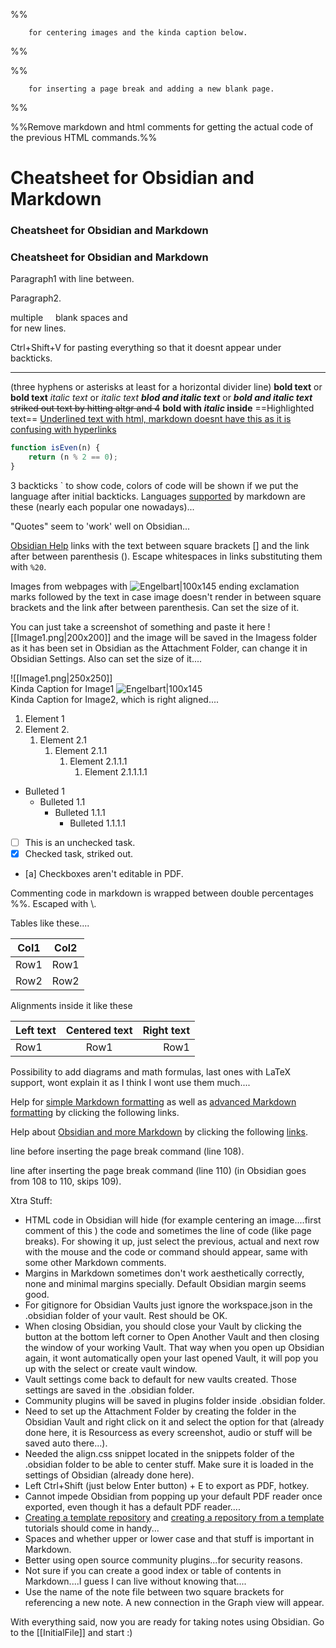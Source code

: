 %%   
<!-- <span class="c">![[xdd.png]]  <br> elpepe</span> -->    
		for centering images and the kinda caption below.
%%

%% 
<!-- <div style="page-break-after: always;"></div> --> 
		for inserting a page break and adding a new blank page.
%%

%%Remove markdown and html comments for getting the actual code of the previous HTML commands.%%
# Cheatsheet for Obsidian and Markdown
### Cheatsheet for Obsidian and Markdown

### Cheatsheet for Obsidian and Markdown

Paragraph1 with line between.

Paragraph2.

multiple &nbsp;&nbsp;&nbsp; blank spaces and <br> for  new lines.

Ctrl+Shift+V for pasting everything so that it doesnt appear under backticks.

---
(three hyphens or asterisks at least for a horizontal divider line)
**bold text** or __bold text__ 
*italic text* or _italic text_ 
***blod and italic text*** or ___bold and italic text___
~~striked out text by hitting altgr and 4~~
**bold with *italic* inside**
==Highlighted text==
<u>Underlined text with html, markdown doesnt have this as it is confusing with hyperlinks</u>

```js
function isEven(n) { 
    return (n % 2 == 0); 
} 
```

3 backticks \` to show code, colors of code will be shown if we put the language after initial backticks. Languages [supported](https://github.com/jincheng9/markdown_supported_languages#heres-a-full-list-of-supported-languages) by markdown are these (nearly each popular one nowadays)...



"Quotes" seem to 'work' well on Obsidian...

[Obsidian Help](https://help.obsidian.md) links with the text between square brackets [] and the link after between parenthesis (). Escape whitespaces in links substituting them with ```%20```.

Images from webpages with ![Engelbart|100x145](https://history-computer.com/ModernComputer/Basis/images/Engelbart.jpg) ending exclamation marks followed by the text in case image doesn't render in between square brackets and the link after between parenthesis. Can set the size of it.

You can just take a screenshot of something and paste it here ![[Image1.png|200x200]] and the image will be saved in the Imagess folder as it has been set  in Obsidian as the Attachment Folder, can change it in Obsidian Settings. Also can set the size of it....

<span class="center">![[Image1.png|250x250]]  <br> Kinda Caption for Image1</span>
<span class="right">![Engelbart|100x145](https://history-computer.com/ModernComputer/Basis/images/Engelbart.jpg)  <br> Kinda Caption for Image2, which is right aligned....</span>

1. Element 1
2. Element 2.
	1. Element 2.1
		1. Element 2.1.1
			1. Element 2.1.1.1
				1. Element 2.1.1.1.1

- Bulleted 1
	- Bulleted 1.1
		- Bulleted 1.1.1
			- Bulleted 1.1.1.1

- [ ] This is an unchecked task.
- [x] Checked task, striked out.
- [a] Checkboxes aren't editable in PDF.

Commenting code in markdown is wrapped between double percentages \%\%. Escaped with \\.


Tables like these....

Col1 | Col2
-- | --
Row1 | Row1
Row2 | Row2

Alignments inside it like these

Left text | Centered text | Right text
:-- | :--: | --:
Row1 | Row1 | Row1

Possibility to add diagrams and math formulas, last ones with LaTeX support, wont explain it as I think I wont use them much....

Help for [simple Markdown formatting](https://help.obsidian.md/Editing+and+formatting/Basic+formatting+syntax) as well as [advanced Markdown formatting](https://help.obsidian.md/Editing+and+formatting/Advanced+formatting+syntax) by clicking the following links.

Help about [Obsidian and more Markdown](https://help.obsidian.md) by clicking the following [links](https://github.com/obsidianmd/obsidian-help).


line before inserting the page break command (line 108).
<div style="page-break-after: always;"></div>
line after inserting the page break command (line 110) (in Obsidian goes from 108 to 110, skips 109).

Xtra Stuff:
- HTML code in Obsidian will hide (for example centering an image....first comment of this ) the code and sometimes the line of code (like page breaks). For showing it up, just select the previous, actual and next row with the mouse and the code or command should appear, same with some other Markdown comments.
- Margins in Markdown sometimes don't work aesthetically correctly, none and minimal margins specially. Default Obsidian margin seems good.
- For gitignore for Obsidian Vaults just ignore the workspace.json in the .obsidian folder of your vault. Rest should be OK.
- When closing Obsidian, you should close your Vault by clicking the button at the bottom left corner to Open Another Vault and then closing the window of your working Vault. That way when you open up Obsidian again, it wont automatically open your last opened Vault, it will pop you up with the select or create vault window.
- Vault settings come back to default for new vaults created. Those settings are saved in the .obsidian folder.
- Community plugins will be saved in plugins folder inside .obsidian folder.
- Need to set up the Attachment Folder by creating the folder in the Obsidian Vault and right click on it and select the option for that (already done here, it is Resourcess as every screenshot, audio or stuff will be saved auto there...).
- Needed the align.css snippet located in the snippets folder of the .obsidian folder to be able to center stuff. Make sure it is loaded in the settings of Obsidian (already done here).
- Left Ctrl+Shift (just below Enter button) + E to export as PDF, hotkey.
- Cannot impede Obsidian from popping up your default PDF reader once exported, even though it has a default PDF reader....
- [Creating a template repository](https://docs.github.com/en/repositories/creating-and-managing-repositories/creating-a-template-repository) and [creating a repository from a template](https://docs.github.com/en/repositories/creating-and-managing-repositories/creating-a-repository-from-a-template) tutorials should come in handy...
- Spaces and whether upper or lower case and that stuff is important in Markdown.
- Better using open source community plugins...for security reasons.
- Not sure if you can create a good index or table of contents in Markdown....I guess I can live without knowing that....
- Use the name of the note file between two square brackets for referencing a new note. A new connection in the Graph view will appear.


With everything said, now you are ready for taking notes using Obsidian. Go to the [[InitialFile]] and start :)




































